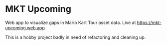 # MKT Upcoming

Web app to visualize gaps in Mario Kart Tour asset data. Live at https://mkt-upcoming.web.app

This is a hobby project badly in need of refactoring and cleaning up.
